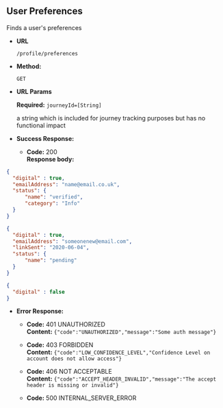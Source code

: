 User Preferences
----
  Finds a user's preferences

* **URL**

  `/profile/preferences`

* **Method:**

  `GET`

*  **URL Params**

   **Required:**
   `journeyId=[String]`

    a string which is included for journey tracking purposes but has no functional impact

* **Success Response:**

  * **Code:** 200 <br />
    **Response body:**

```json
{
  "digital" : true,
  "emailAddress": "name@email.co.uk",
  "status": {
      "name": "verified",
      "category": "Info"
  }
}
```

```json
{
  "digital" : true,
  "emailAddress": "someonenew@email.com",
  "linkSent": "2020-06-04",
  "status": {
      "name": "pending"
  }
}
```

```json
{
  "digital" : false
}
```


* **Error Response:**

  * **Code:** 401 UNAUTHORIZED <br />
    **Content:** `{"code":"UNAUTHORIZED","message":"Some auth message"}`

  * **Code:** 403 FORBIDDEN <br />
    **Content:** `{"code":"LOW_CONFIDENCE_LEVEL","Confidence Level on account does not allow access"}`

  * **Code:** 406 NOT ACCEPTABLE <br />
    **Content:** `{"code":"ACCEPT_HEADER_INVALID","message":"The accept header is missing or invalid"}`

  * **Code:** 500 INTERNAL_SERVER_ERROR <br />



